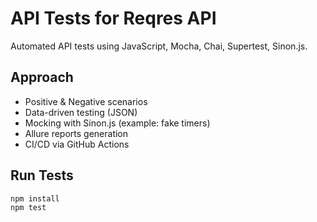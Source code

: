 # API Tests for Reqres API

Automated API tests using JavaScript, Mocha, Chai, Supertest, Sinon.js.

## Approach
- Positive & Negative scenarios
- Data-driven testing (JSON)
- Mocking with Sinon.js (example: fake timers)
- Allure reports generation
- CI/CD via GitHub Actions

## Run Tests
```bash
npm install
npm test
